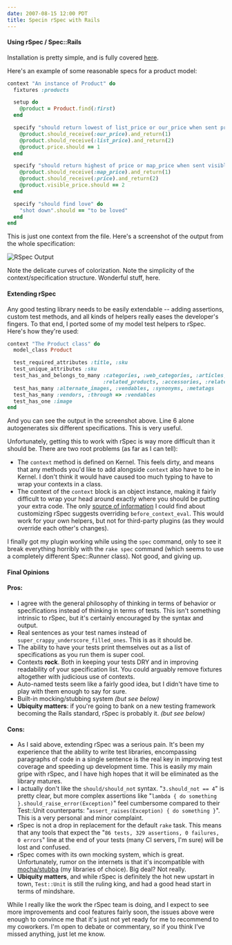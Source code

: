 ```yaml
---
date: 2007-08-15 12:00 PDT
title: Specin rSpec with Rails
---
```


#### Using rSpec / Spec::Rails

Installation is pretty simple, and is fully covered [here](http://rspec.rubyforge.org/documentation/rails/install.html).

Here's an example of some reasonable specs for a product model:

~~~ ruby
context "An instance of Product" do
  fixtures :products

  setup do
    @product = Product.find(:first)
  end

  specify "should return lowest of list_price or our_price when sent price" do
    @product.should_receive(:our_price).and_return(1)
    @product.should_receive(:list_price).and_return(2)
    @product.price.should == 1
  end

  specify "should return highest of price or map_price when sent visible_price" do
    @product.should_receive(:map_price).and_return(1)
    @product.should_receive(:price).and_return(2)
    @product.visible_price.should == 2
  end

  specify "should find love" do
    "shot down".should == "to be loved"
  end
end
~~~

This is just one context from the file.  Here's a screenshot of the output from the whole specification:

![RSpec Output](rspec_output_1/original.jpg)

Note the delicate curves of colorization.  Note the simplicity of the context/specification structure.  Wonderful stuff, here.

#### Extending rSpec

Any good testing library needs to be easily extendable -- adding assertions, custom test methods, and all kinds of helpers really eases the developer's fingers.  To that end, I ported some of my model test helpers to rSpec.  Here's how they're used:

~~~ ruby
context "The Product class" do
  model_class Product

  test_required_attributes :title, :sku
  test_unique_attributes :sku
  test_has_and_belongs_to_many :categories, :web_categories, :articles, 
                               :related_products, :accessories, :related_to_products
  test_has_many :alternate_images, :vendables, :synonyms, :metatags
  test_has_many :vendors, :through => :vendables
  test_has_one :image  
end
~~~

And you can see the output in the screenshot above.  Line 6 alone autogenerates six different specifications.  This is very useful.

Unfortunately, getting this to work with rSpec is way more difficult than it should be.  There are two root problems (as far as I can tell):

- The `context` method is defined on Kernel.  This feels dirty, and means that any methods you'd like to add alongside `context` also have to be in Kernel.  I don't think it would have caused too much typing to have to wrap your contexts in a class.
- The context of the `context` block is an object instance, making it fairly difficult to wrap your head around exactly where you should be putting your extra code.  The only [source of information](http://blog.nicksieger.com/articles/2007/01/02/customizing-rspec) I could find about customizing rSpec suggests overriding `before_context_eval`.  This would work for your own helpers, but not for third-party plugins (as they would override each other's changes).

I finally got my plugin working while using the `spec` command, only to see it break everything horribly with the `rake spec` command (which seems to use a completely different Spec::Runner class).  Not good, and giving up.

#### Final Opinions

#### Pros:

- I agree with the general philosophy of thinking in terms of behavior or specifications instead of thinking in terms of tests.  This isn't something intrinsic to rSpec, but it's certainly encouraged by the syntax and output.
- Real sentences as your test names instead of `super_crappy_underscore_filled_ones`.  This is as it should be.
- The ability to have your tests print themselves out as a list of specifications as you run them is super cool.
- Contexts **rock**.  Both in keeping your tests DRY and in improving readability of your specification list.  You could arguably remove fixtures altogether with judicious use of contexts.
- Auto-named tests seem like a fairly good idea, but I didn't have time to play with them enough to say for sure.
- Built-in mocking/stubbing system *(but see below)*
- **Ubiquity matters**: if you're going to bank on a new testing framework becoming the Rails standard, rSpec is probably it. *(but see below)*

#### Cons:

- As I said above, extending rSpec was a serious pain.  It's been my experience that the ability to write test libraries, encompassing paragraphs of code in a single sentence is the real key in improving test coverage and speeding up development time.  This is easily my main gripe with rSpec, and I have high hopes that it will be eliminated as the library matures.
- I actually don't like the `should/should_not` syntax.  "`3.should_not == 4`" is pretty clear, but more complex assertions like "`lambda { do something }.should_raise_error(Exception)`" feel cumbersome compared to their Test::Unit counterparts: "`assert_raises(Exception) { do something }`".  This is a very personal and minor complaint.
- rSpec is not a drop in replacement for the default `rake` task.  This means that any tools that expect the "`86 tests, 329 assertions, 0 failures, 0 errors`" line at the end of your tests (many CI servers, I'm sure) will be lost and confused.
- rSpec comes with its own mocking system, which is great.  Unfortunately, rumor on the internets is that it's incompatible with [mocha/stubba](http://mocha.rubyforge.org/) (my libraries of choice).  Big deal?  Not really.
- **Ubiquity matters**, and while rSpec is definitely the hot new upstart in town, `Test::Unit` is still the ruling king, and had a good head start in terms of mindshare.

While I really like the work the rSpec team is doing, and I expect to see more improvements and cool features fairly soon, the issues above were enough to convince me that it's just not yet ready for me to recommend to my coworkers.  I'm open to debate or commentary, so if you think I've missed anything, just let me know.
